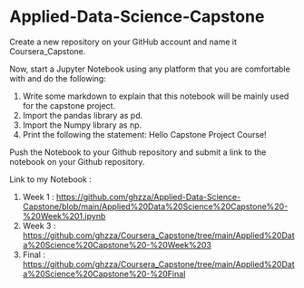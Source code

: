 # Applied-Data-Science-Capstone

Create a new repository on your GitHub account and name it Coursera_Capstone.

Now, start a Jupyter Notebook using any platform that you are comfortable with and do the following:

1. Write some markdown to explain that this notebook will be mainly used for the capstone project.
2. Import the pandas library as pd.
3. Import the Numpy library as np.
4. Print the following the statement: Hello Capstone Project Course!

Push the Notebook to your Github repository and submit a link to the notebook on your Github repository.

Link to my Notebook : 
1. Week 1 : https://github.com/ghzza/Applied-Data-Science-Capstone/blob/main/Applied%20Data%20Science%20Capstone%20-%20Week%201.ipynb 
2. Week 3 : https://github.com/ghzza/Coursera_Capstone/tree/main/Applied%20Data%20Science%20Capstone%20-%20Week%203
3. Final : https://github.com/ghzza/Coursera_Capstone/tree/main/Applied%20Data%20Science%20Capstone%20-%20Final
